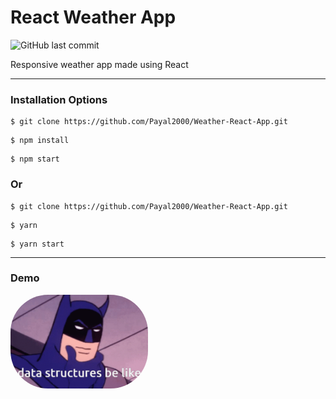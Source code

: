 # React Weather App

![GitHub last commit](https://img.shields.io/github/last-commit/Payal2000/Weather-React-App?style=flat-square)

Responsive weather app made using React

<hr />

### Installation Options

```
$ git clone https://github.com/Payal2000/Weather-React-App.git
```

```
$ npm install
```

```
$ npm start
```

### Or

```
$ git clone https://github.com/Payal2000/Weather-React-App.git
```

```
$ yarn
```

```
$ yarn start
```

<hr />

### Demo
<img align="center" alt="zerotwo-pic" height="150" style="border-radius:60px;" src="https://github.com/Payal2000/Payal2000/blob/main/batman-thinking.gif">
